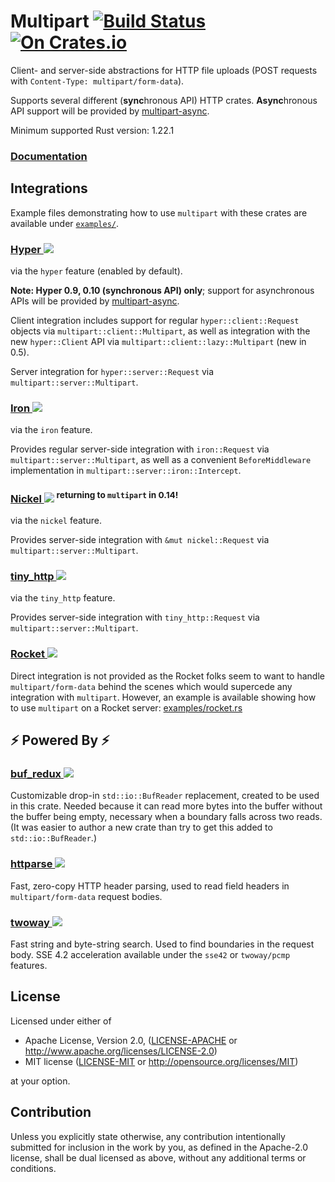 # Multipart [![Build Status](https://travis-ci.org/abonander/multipart.svg?branch=master)](https://travis-ci.org/abonander/multipart) [![On Crates.io](https://img.shields.io/crates/v/multipart.svg)](https://crates.io/crates/multipart)

Client- and server-side abstractions for HTTP file uploads (POST requests with  `Content-Type: multipart/form-data`).

Supports several different (**sync**hronous API) HTTP crates. 
**Async**hronous API support will be provided by [multipart-async].

Minimum supported Rust version: 1.22.1

### [Documentation](http://docs.rs/multipart/)

## Integrations

Example files demonstrating how to use `multipart` with these crates are available under [`examples/`](examples).

### [Hyper ![](https://img.shields.io/crates/v/hyper.svg)](https://crates.io/crates/hyper) 
via the `hyper` feature (enabled by default). 

**Note: Hyper 0.9, 0.10 (synchronous API) only**; support for asynchronous APIs will be provided by [multipart-async].
 
Client integration includes support for regular `hyper::client::Request` objects via `multipart::client::Multipart`, as well
as integration with the new `hyper::Client` API via `multipart::client::lazy::Multipart` (new in 0.5).

Server integration for `hyper::server::Request` via `multipart::server::Multipart`.

### [Iron ![](https://img.shields.io/crates/v/iron.svg)](https://crates.io/crates/iron) 
via the `iron` feature.

Provides regular server-side integration with `iron::Request` via `multipart::server::Multipart`, 
as well as a convenient `BeforeMiddleware` implementation in `multipart::server::iron::Intercept`.

### [Nickel ![](https://img.shields.io/crates/v/nickel.svg)](https://crates.io/crates/nickel) <sup>returning to `multipart` in 0.14!</sup>
via the `nickel` feature.

Provides server-side integration with `&mut nickel::Request` via `multipart::server::Multipart`. 

### [tiny_http ![](https://img.shields.io/crates/v/tiny_http.svg)](https://crates.io/crates/tiny_http)
via the `tiny_http` feature.

Provides server-side integration with `tiny_http::Request` via `multipart::server::Multipart`.

### [Rocket ![](https://img.shields.io/crates/v/rocket.svg)](https://crates.io/crates/rocket)

Direct integration is not provided as the Rocket folks seem to want to handle `multipart/form-data`
behind the scenes which would supercede any integration with `multipart`. However, an example is available
showing how to use `multipart` on a Rocket server: [examples/rocket.rs](examples/rocket.rs)

## ⚡ Powered By ⚡

### [buf_redux ![](https://img.shields.io/crates/v/buf_redux.svg)](https://crates.io/crates/buf_redux)

Customizable drop-in `std::io::BufReader` replacement, created to be used in this crate.
Needed because it can read more bytes into the buffer without the buffer being empty, necessary
when a boundary falls across two reads. (It was easier to author a new crate than try to get this added
to `std::io::BufReader`.)

### [httparse ![](https://img.shields.io/crates/v/httparse.svg)](https://crates.io/crates/httparse)

Fast, zero-copy HTTP header parsing, used to read field headers in `multipart/form-data` request bodies.

### [twoway ![](https://img.shields.io/crates/v/twoway.svg)](https://crates.io/crates/twoway)

Fast string and byte-string search. Used to find boundaries in the request body. SSE 4.2 acceleration available
under the `sse42` or `twoway/pcmp` features.

## License

Licensed under either of

 * Apache License, Version 2.0, ([LICENSE-APACHE](LICENSE-APACHE) or http://www.apache.org/licenses/LICENSE-2.0)
 * MIT license ([LICENSE-MIT](LICENSE-MIT) or http://opensource.org/licenses/MIT)

at your option.

## Contribution

Unless you explicitly state otherwise, any contribution intentionally submitted
for inclusion in the work by you, as defined in the Apache-2.0 license, shall be dual licensed as above, without any
additional terms or conditions.

[multipart-async]: https://github.com/abonander/multipart-async
